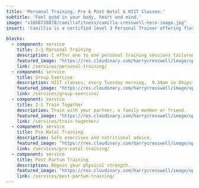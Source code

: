 ```yaml
---
title: 'Personal Training, Pre & Post Natal & HIIT Classes.'
subtitle: 'Feel good in your body, heart and mind.'
image: "v1608728878/camillafitness/camilla-cresswell-hero-image.jpg"
insert: 'Camillia is a certified level 3 Personal Trainer offering flexible, fun and effective 1-1 training sessions and group HITT classes in Shipston-on-Stour and the surrounding area.'

blocks: 
  - component: service
    title: 1-1 Personal Training
    description: I offer one to one personal training sessions tailored to your personal fitness goals.
    featured_image: "https://res.cloudinary.com/harrycresswell/image/upload/v1614015512/camillafitness/camilla-boxing.jpg"
    link: /services/personal-training/
  - component: service
    title: Group Exercise
    description: HIIT classes, every Tuesday morning,  9.30am in Shipston-on-Stour.
    featured_image: "https://res.cloudinary.com/harrycresswell/image/upload/v1614015512/camillafitness/group-exercise.jpg"
    link: /services/group-exercise/
  - component: service
    title: 2-1 Train Together
    description: Train with your partner, a family member or friend.
    featured_image: "https://res.cloudinary.com/harrycresswell/image/upload/v1614015512/camillafitness/train-together.jpg"
    link: /services/train-together/
  - component: service
    title: Pre Natal Training
    description: Safe exercises and nutritional advice.
    featured_image: "https://res.cloudinary.com/harrycresswell/image/upload/v1607006817/camilla-cresswell-fitness-personal-training.jpg"
    link: /services/pre-natal-training/
  - component: service
    title: Post Partum Training
    description: Regain your physical strength.
    featured_image: "https://res.cloudinary.com/harrycresswell/image/upload/v1607006817/camilla-cresswell-fitness-personal-training.jpg"
    link: /services/post-partum-training/
---
```

